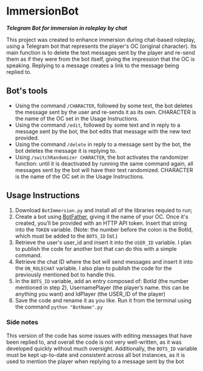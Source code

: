 # ImmersionBot
_**Telegram Bot for immersion in roleplay by chat**_

This project was created to enhance immersion during chat-based roleplay, using a Telegram bot that represents the player's OC (original character). Its main function is to delete the text messages sent by the player and re-send them as if they were from the bot itself, giving the impression that the OC is speaking. Replying to a message creates a link to the message being replied to.

## Bot's tools
- Using the command `/CHARACTER`, followed by some text, the bot deletes the message sent by the user and re-sends it as its own. CHARACTER is the name of the OC set in the Usage Instructions.
- Using the command `/edit`, followed by some text and in reply to a message sent by the bot, the bot edits that message with the new text provided.
- Using the command `/delete` in reply to a message sent by the bot, the bot deletes the message it is replying to.
- Using `/switchRandomizer CHARACTER`, the bot activates the randomizer function: until it is deactivated by running the same command again, all messages sent by the bot will have their text randomized. CHARACTER is the name of the OC set in the Usage Instructions.

## Usage Instructions
1. Download `BotImmersion.py` and install all of the libraries requied to run;
2. Create a bot using [BotFather](https://telegram.me/BotFather), giving it the name of your OC. Once it's created, you’ll be provided with an HTTP API token. Insert that string into the `TOKEN` variable.
(Note: the number before the colon is the BotId, which must be added to the `BOTS_ID` list.)
3. Retrieve the user's user_id and insert it into the `USER_ID` variable. I plan to publish the code for another bot that can do this with a simple command.
4. Retrieve the chat ID where the bot will send messages and insert it into the `ON_ROLECHAT` variable. I also plan to publish the code for the previously mentioned bot to handle this.
5. In the `BOTS_ID` variable, add an entry composed of: BotId (the number mentioned in step 2), UsernamePlayer (the player’s name. this can be anything you want) and IdPlayer (the USER_ID of the player)
6. Save the code and rename it as you like. Run it from the terminal using the command `python "BotName".py`

### Side notes
This version of the code has some issues with editing messages that have been replied to, and overall the code is not very well-written, as it was developed quickly without much oversight.
Additionally, the `BOTS_ID` variable must be kept up-to-date and consistent across all bot instances, as it is used to mention the player when replying to a message sent by the bot
